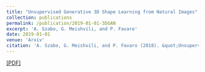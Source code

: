 ```yaml
---
title: "Unsupervised Generative 3D Shape Learning from Natural Images"
collection: publications
permalink: /publication/2019-01-01-3DGAN
excerpt: 'A. Szabo, G. Meishvili, and P. Favaro'
date: 2019-01-01
venue: 'Arxiv'
citation: 'A. Szabo, G. Meishvili, and P. Favaro (2018). &quot;Unsupervised Generative 3D Shape Learning from Natural Images.&quot; <i>Arxiv</i>.'
---
```


 [[PDF]](https://arxiv.org/pdf/1910.00287.pdf)
